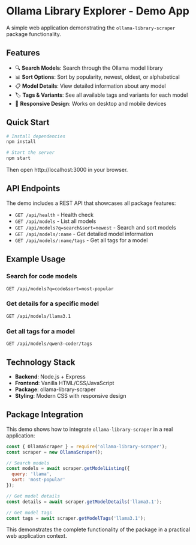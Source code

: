 # Ollama Library Explorer - Demo App

A simple web application demonstrating the `ollama-library-scraper` package functionality.

## Features

- 🔍 **Search Models**: Search through the Ollama model library
- 📊 **Sort Options**: Sort by popularity, newest, oldest, or alphabetical
- 📋 **Model Details**: View detailed information about any model
- 🏷️ **Tags & Variants**: See all available tags and variants for each model
- 📱 **Responsive Design**: Works on desktop and mobile devices

## Quick Start

```bash
# Install dependencies
npm install

# Start the server
npm start
```

Then open http://localhost:3000 in your browser.

## API Endpoints

The demo includes a REST API that showcases all package features:

- `GET /api/health` - Health check
- `GET /api/models` - List all models
- `GET /api/models?q=search&sort=newest` - Search and sort models
- `GET /api/models/:name` - Get detailed model information
- `GET /api/models/:name/tags` - Get all tags for a model

## Example Usage

### Search for code models
```
GET /api/models?q=code&sort=most-popular
```

### Get details for a specific model
```
GET /api/models/llama3.1
```

### Get all tags for a model
```
GET /api/models/qwen3-coder/tags
```

## Technology Stack

- **Backend**: Node.js + Express
- **Frontend**: Vanilla HTML/CSS/JavaScript
- **Package**: ollama-library-scraper
- **Styling**: Modern CSS with responsive design

## Package Integration

This demo shows how to integrate `ollama-library-scraper` in a real application:

```javascript
const { OllamaScraper } = require('ollama-library-scraper');
const scraper = new OllamaScraper();

// Search models
const models = await scraper.getModelListing({
  query: 'llama',
  sort: 'most-popular'
});

// Get model details
const details = await scraper.getModelDetails('llama3.1');

// Get model tags
const tags = await scraper.getModelTags('llama3.1');
```

This demonstrates the complete functionality of the package in a practical web application context.
